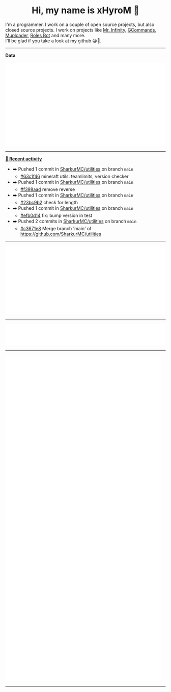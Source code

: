 <p align="center">
    <!-- <img src="https://avatars.githubusercontent.com/u/56601352" width="192" alt="hyro's pfp" /> -->
    <h1 align="center">Hi, my name is xHyroM 👋</h1>
</p>

I'm a programmer. I work on a couple of open source projects, but also closed source projects. I work on projects like [Mr. Infinity](https://discord.com/oauth2/authorize?client_id=720321585625694239&scope=bot%20applications.commands&permissions=8&redirect_uri=https://blobs.gq/imanager&prompt=consent&response_type=code), [GCommands](https://github.com/Garlic-Team/GCommands), [Muploader](https://github.com/xHyroM/Muploder), [Roles Bot](https://github.com/xHyroM/roles-bot) and many more.  
I'll be glad if you take a look at my github 😀👀.

___
**Data**

<img src="https://github.com/xHyroM/xHyroM/blob/master/.cache/base.svg">

___

**[📰 Recent activity](https://github.com/xHyroM)**
* ➡️ Pushed 1 commit in [SharkurMC/utilities](https://github.com/SharkurMC/utilities) on branch `main`
  * [#63c1f46](https://github.com/SharkurMC/utilities/commit/63c1f46) mineraft utils: teamlimits, version checker
* ➡️ Pushed 1 commit in [SharkurMC/utilities](https://github.com/SharkurMC/utilities) on branch `main`
  * [#f398aad](https://github.com/SharkurMC/utilities/commit/f398aad) remove reverse
* ➡️ Pushed 1 commit in [SharkurMC/utilities](https://github.com/SharkurMC/utilities) on branch `main`
  * [#23bc9b2](https://github.com/SharkurMC/utilities/commit/23bc9b2) check for length
* ➡️ Pushed 1 commit in [SharkurMC/utilities](https://github.com/SharkurMC/utilities) on branch `main`
  * [#efb0d14](https://github.com/SharkurMC/utilities/commit/efb0d14) fix: bump version in test
* ➡️ Pushed 2 commits in [SharkurMC/utilities](https://github.com/SharkurMC/utilities) on branch `main`
  * [#c3671e8](https://github.com/SharkurMC/utilities/commit/c3671e8) Merge branch &#39;main&#39; of https://github.com/SharkurMC/utilities


___

<img src="https://github.com/xHyroM/xHyroM/blob/master/.cache/isocalendar.svg">

___

<img src="https://github.com/xHyroM/xHyroM/blob/master/.cache/languages.svg">

___

<img src="https://github.com/xHyroM/xHyroM/blob/master/.cache/achievements.svg">

___
